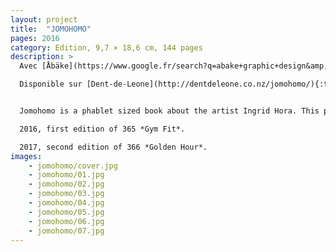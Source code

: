 ```yaml
---
layout: project
title:  "JOMOHOMO"
pages: 2016
category: Edition, 9,7 × 18,6 cm, 144 pages
description: >
  Avec [Åbäke](https://www.google.fr/search?q=abake+graphic+design&amp;source=lnms&amp;tbm=isch&amp;sa=X&amp;ved=0ahUKEwinnJiDyqvTAhXByRoKHXiuCegQ_AUICCgB){:target="_blank"}.  

  Disponible sur [Dent-de-Leone](http://dentdeleone.co.nz/jomohomo/){:target="_blank"}.  


  Jomohomo is a phablet sized book about the artist Ingrid Hora. This project looks at why we both believe in *FOMO (Fear Of Missing Out)*  and *JOMO (Joy Of Missing Out)* since we were freed into the slavery of leisure guilt. Limited to 365 for each edition, Jomohomo is a 24h long publication during which it is not certain we gained anything at having 8 hours of work, 8 hours of rest and… 8 hours of the rest.  

  2016, first edition of 365 *Gym Fit*.  

  2017, second edition of 366 *Golden Hour*.
images: 
    - jomohomo/cover.jpg
    - jomohomo/01.jpg
    - jomohomo/02.jpg
    - jomohomo/03.jpg
    - jomohomo/04.jpg
    - jomohomo/05.jpg
    - jomohomo/06.jpg
    - jomohomo/07.jpg
---
```

